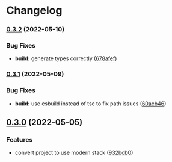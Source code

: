 # Changelog

### [0.3.2](https://github.com/V-ed/minimum-delayer/compare/minimum-delayer-v0.3.1...minimum-delayer-v0.3.2) (2022-05-10)


### Bug Fixes

* **build:** generate types correctly ([678afef](https://github.com/V-ed/minimum-delayer/commit/678afefbcd366915274b992d5f6c8c9a7d866e55))

### [0.3.1](https://github.com/V-ed/minimum-delayer/compare/minimum-delayer-v0.3.0...minimum-delayer-v0.3.1) (2022-05-09)


### Bug Fixes

* **build:** use esbuild instead of tsc to fix path issues ([60acb46](https://github.com/V-ed/minimum-delayer/commit/60acb46ce8626815b522a657407a1ca42591d9a1))

## [0.3.0](https://github.com/V-ed/minimum-delayer/compare/minimum-delayer-v0.2.1...minimum-delayer-v0.3.0) (2022-05-05)


### Features

* convert project to use modern stack ([932bcb0](https://github.com/V-ed/minimum-delayer/commit/932bcb07a8d54b3453f5a1bbb820c8d520a9c64a))
